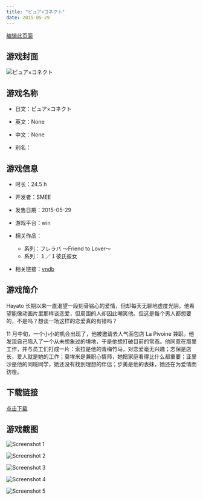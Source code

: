 ```yaml
---
title: "ピュア×コネクト"
date: 2015-05-29
---
```

[编辑此页面](https://github.com/ACG-3/ADV3-source/blob/main/source/_posts/%E3%83%94%E3%83%A5%E3%82%A2%C3%97%E3%82%B3%E3%83%8D%E3%82%AF%E3%83%88.md)

## 游戏封面

![ピュア×コネクト](https%3A//pan.timero.xyz/onedrive/img_lib_001/%E3%83%94%E3%83%A5%E3%82%A2%C3%97%E3%82%B3%E3%83%8D%E3%82%AF%E3%83%88_cover.avif)


## 游戏名称

- 日文：ピュア×コネクト
- 英文：None
- 中文：None

- 别名：


## 游戏信息

- 时长：24.5 h
- 开发者：SMEE
- 发售日期：2015-05-29
- 游戏平台：win
- 相关作品：
   - 系列：フレラバ ～Friend to Lover～
   - 系列：１／１彼氏彼女

- 相关链接：[vndb](https://vndb.org/v16166)


## 游戏简介

Hayato 长期以来一直渴望一段刻骨铭心的爱情，但却每天无聊地虚度光阴。他希望能像动画片里那样谈恋爱，但周围的人却因此嘲笑他。但这是每个男人都想要的，不是吗？想谈一场这样的恋爱真的有错吗？

11 月中旬，一个小小的机会出现了，他被邀请去人气面包店 La Pivoine 兼职。他发现自己陷入了一个从未想象过的境地，于是他想打破目前的常态。他同意在那里工作，并与员工们打成一片：索拉是他的青梅竹马，对恋爱毫无兴趣；志保是店长，爱人就是她的工作；莫埃米是兼职心情师，她把家庭看得比什么都重要；亚里沙是他的同班同学，她还没有找到理想的伴侣；步美是他的表妹，她还在为爱情而彷徨。




## 下载链接

[点击下载](https://pan.timero.xyz/onedrive/adv_lib_001/%E3%83%94%E3%83%A5%E3%82%A2%C3%97%E3%82%B3%E3%83%8D%E3%82%AF%E3%83%88)


## 游戏截图


![Screenshot 1](https%3A//pan.timero.xyz/onedrive/img_lib_001/%E3%83%94%E3%83%A5%E3%82%A2%C3%97%E3%82%B3%E3%83%8D%E3%82%AF%E3%83%88_Screenshot_1.avif)

![Screenshot 2](https%3A//pan.timero.xyz/onedrive/img_lib_001/%E3%83%94%E3%83%A5%E3%82%A2%C3%97%E3%82%B3%E3%83%8D%E3%82%AF%E3%83%88_Screenshot_2.avif)

![Screenshot 3](https%3A//pan.timero.xyz/onedrive/img_lib_001/%E3%83%94%E3%83%A5%E3%82%A2%C3%97%E3%82%B3%E3%83%8D%E3%82%AF%E3%83%88_Screenshot_3.avif)

![Screenshot 4](https%3A//pan.timero.xyz/onedrive/img_lib_001/%E3%83%94%E3%83%A5%E3%82%A2%C3%97%E3%82%B3%E3%83%8D%E3%82%AF%E3%83%88_Screenshot_4.avif)

![Screenshot 5](https%3A//pan.timero.xyz/onedrive/img_lib_001/%E3%83%94%E3%83%A5%E3%82%A2%C3%97%E3%82%B3%E3%83%8D%E3%82%AF%E3%83%88_Screenshot_5.avif)

